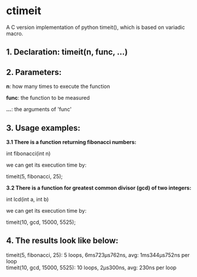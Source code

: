 # ctimeit

A C version implementation of python timeit(), which is based on variadic macro.

## 1. Declaration: timeit(n, func, ...)
## 2. Parameters:
<p>    <strong>n</strong>: how many times to execute the function</p>
<p> <strong>func</strong>: the function to be measured</p>
<p>  <strong>...</strong>: the arguments of 'func'</p>

## 3. Usage examples:
<strong> 3.1 There is a function returning fibonacci numbers:</strong>
<p>		int fibonacci(int n)<br> </p>
<p>  we can get its execution time by:</p>
<p>		timeit(5, fibonacci, 25);</p>

<strong> 3.2 There is a function for greatest common divisor (gcd) of two integers:</strong>
<p>		int lcd(int a, int b)</p>
<p>   we can get its execution time by:</p>
<p>		timeit(10, gcd, 15000, 5525);</p>

## 4. The results look like below:<br>
timeit(5, fibonacci, 25): 5 loops, 6ms723µs762ns, avg: 1ms344µs752ns per loop<br>
timeit(10, gcd, 15000, 5525): 10 loops, 2µs300ns, avg: 230ns per loop


